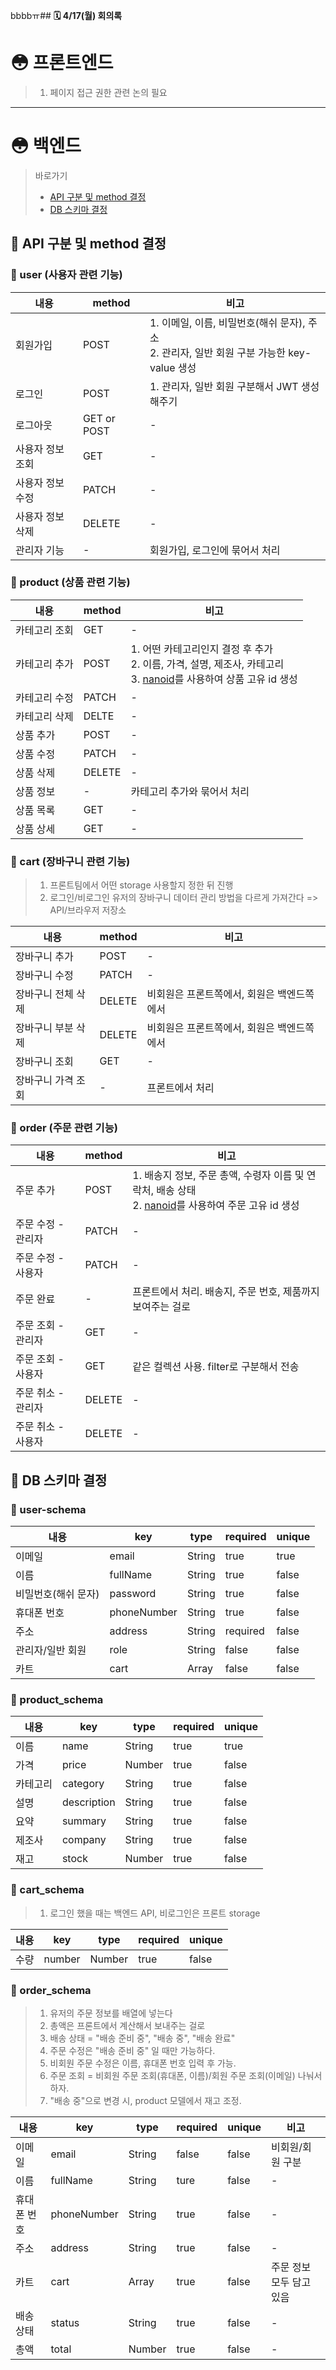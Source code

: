 bbbbㅠ## **🗓️ 4/17(월) 회의록**

# 😳 프론트엔드

> 1. 페이지 접근 권한 관련 논의 필요

---

# 😳 백엔드

> 바로가기
>
> - [API 구분 및 method 결정](#😤-api-구분-및-method-결정)
> - [DB 스키마 결정](#😤-db-스키마-결정)

## 😤 API 구분 및 method 결정

### 🤔 user (사용자 관련 기능)

| 내용             | method      | 비고                                                                                           |
| ---------------- | ----------- | ---------------------------------------------------------------------------------------------- |
| 회원가입         | POST        | 1. 이메일, 이름, 비밀번호(해쉬 문자), 주소</br>2. 관리자, 일반 회원 구분 가능한 key-value 생성 |
| 로그인           | POST        | 1. 관리자, 일반 회원 구분해서 JWT 생성해주기                                                   |
| 로그아웃         | GET or POST | -                                                                                              |
| 사용자 정보 조회 | GET         | -                                                                                              |
| 사용자 정보 수정 | PATCH       | -                                                                                              |
| 사용자 정보 삭제 | DELETE      | -                                                                                              |
| 관리자 기능      | -           | 회원가입, 로그인에 묶어서 처리                                                                 |

### 🤔 product (상품 관련 기능)

| 내용          | method | 비고                                                                                                                                                           |
| ------------- | ------ | -------------------------------------------------------------------------------------------------------------------------------------------------------------- |
| 카테고리 조회 | GET    | -                                                                                                                                                              |
| 카테고리 추가 | POST   | 1. 어떤 카테고리인지 결정 후 추가</br>2. 이름, 가격, 설명, 제조사, 카테고리</br>3. [nanoid](https://www.npmjs.com/package/nanoid)를 사용하여 상품 고유 id 생성 |
| 카테고리 수정 | PATCH  | -                                                                                                                                                              |
| 카테고리 삭제 | DELTE  | -                                                                                                                                                              |
| 상품 추가     | POST   | -                                                                                                                                                              |
| 상품 수정     | PATCH  | -                                                                                                                                                              |
| 상품 삭제     | DELETE | -                                                                                                                                                              |
| 상품 정보     | -      | 카테고리 추가와 묶어서 처리                                                                                                                                    |
| 상품 목록     | GET    | -                                                                                                                                                              |
| 상품 상세     | GET    | -                                                                                                                                                              |

### 🤔 cart (장바구니 관련 기능)

> 1. 프론트팀에서 어떤 storage 사용할지 정한 뒤 진행
> 2. 로그인/비로그인 유저의 장바구니 데이터 관리 방법을 다르게 가져간다 => API/브라우저 저장소

| 내용               | method | 비고                                       |
| ------------------ | ------ | ------------------------------------------ |
| 장바구니 추가      | POST   | -                                          |
| 장바구니 수정      | PATCH  | -                                          |
| 장바구니 전체 삭제 | DELETE | 비회원은 프론트쪽에서, 회원은 백엔드쪽에서 |
| 장바구니 부분 삭제 | DELETE | 비회원은 프론트쪽에서, 회원은 백엔드쪽에서 |
| 장바구니 조회      | GET    | -                                          |
| 장바구니 가격 조회 | -      | 프론트에서 처리                            |

### 🤔 order (주문 관련 기능)

| 내용               | method | 비고                                                                                                                                           |
| ------------------ | ------ | ---------------------------------------------------------------------------------------------------------------------------------------------- |
| 주문 추가          | POST   | 1. 배송지 정보, 주문 총액, 수령자 이름 및 연락처, 배송 상태</br>2. [nanoid](https://www.npmjs.com/package/nanoid)를 사용하여 주문 고유 id 생성 |
| 주문 수정 - 관리자 | PATCH  | -                                                                                                                                              |
| 주문 수정 - 사용자 | PATCH  | -                                                                                                                                              |
| 주문 완료          | -      | 프론트에서 처리. 배송지, 주문 번호, 제품까지 보여주는 걸로                                                                                     |
| 주문 조회 - 관리자 | GET    | -                                                                                                                                              |
| 주문 조회 - 사용자 | GET    | 같은 컬렉션 사용. filter로 구분해서 전송                                                                                                       |
| 주문 취소 - 관리자 | DELETE | -                                                                                                                                              |
| 주문 취소 - 사용자 | DELETE | -                                                                                                                                              |

## 😤 DB 스키마 결정

### 🤔 user-schema

| 내용                | key         | type   | required | unique |
| ------------------- | ----------- | ------ | -------- | ------ |
| 이메일              | email       | String | true     | true   |
| 이름                | fullName    | String | true     | false  |
| 비밀번호(해쉬 문자) | password    | String | true     | false  |
| 휴대폰 번호         | phoneNumber | String | true     | false  |
| 주소                | address     | String | required | false  |
| 관리자/일반 회원    | role        | String | false    | false  |
| 카트                | cart        | Array  | false    | false  |

### 🤔 product_schema

| 내용     | key         | type   | required | unique |
| -------- | ----------- | ------ | -------- | ------ |
| 이름     | name        | String | true     | true   |
| 가격     | price       | Number | true     | false  |
| 카테고리 | category    | String | true     | false  |
| 설명     | description | String | true     | false  |
| 요약     | summary     | String | true     | false  |
| 제조사   | company     | String | true     | false  |
| 재고     | stock       | Number | true     | false  |

### 🤔 cart_schema

> 1. 로그인 했을 때는 백엔드 API, 비로그인은 프론트 storage

| 내용 | key    | type   | required | unique |
| ---- | ------ | ------ | -------- | ------ |
| 수량 | number | Number | true     | false  |

### 🤔 order_schema

> 1. 유저의 주문 정보를 배열에 넣는다
> 2. 총액은 프론트에서 계산해서 보내주는 걸로
> 3. 배송 상태 = "배송 준비 중", "배송 중", "배송 완료"
> 4. 주문 수정은 "배송 준비 중" 일 때만 가능하다.
> 5. 비회원 주문 수정은 이름, 휴대폰 번호 입력 후 가능.
> 6. 주문 조회 = 비회원 주문 조회(휴대폰, 이름)/회원 주문 조회(이메일) 나눠서 하자.
> 7. "배송 중"으로 변경 시, product 모델에서 재고 조정.

| 내용        | key         | type   | required | unique | 비고                     |
| ----------- | ----------- | ------ | -------- | ------ | ------------------------ |
| 이메일      | email       | String | false    | false  | 비회원/회원 구분         |
| 이름        | fullName    | String | ture     | false  | -                        |
| 휴대폰 번호 | phoneNumber | String | true     | false  | -                        |
| 주소        | address     | String | true     | false  | -                        |
| 카트        | cart        | Array  | true     | false  | 주문 정보 모두 담고 있음 |
| 배송 상태   | status      | String | true     | false  | -                        |
| 총액        | total       | Number | true     | false  | -                        |
